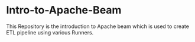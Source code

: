 # Intro-to-Apache-Beam
This Repository is the introduction to Apache beam which is used to create ETL pipeline using various Runners.
